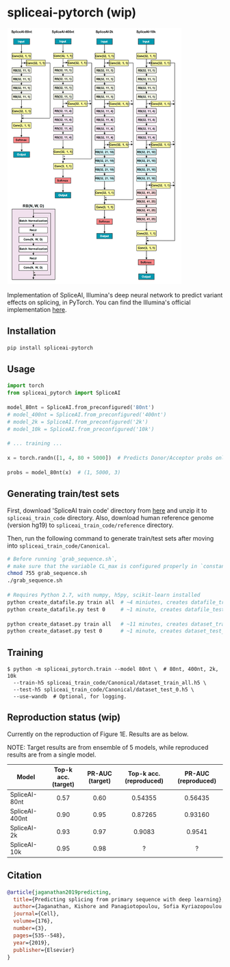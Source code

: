 # spliceai-pytorch (wip)

![model](img/banner.png)

Implementation of SpliceAI, Illumina's deep neural network to predict variant effects on splicing, in PyTorch. You can find the Illumina's official implementation [here](https://github.com/Illumina/SpliceAI).

## Installation

```bash
pip install spliceai-pytorch
```

## Usage
```python
import torch
from spliceai_pytorch import SpliceAI

model_80nt = SpliceAI.from_preconfigured('80nt')
# model_400nt = SpliceAI.from_preconfigured('400nt')
# model_2k = SpliceAI.from_preconfigured('2k')
# model_10k = SpliceAI.from_preconfigured('10k')

# ... training ...

x = torch.randn([1, 4, 80 + 5000])  # Predicts Donor/Acceptor probs only for core 5000nt region.

probs = model_80nt(x)  # (1, 5000, 3)
```

## Generating train/test sets

First, download 'SpliceAI train code' directory from [here](https://basespace.illumina.com/s/5u6ThOblecrh) and unzip it to `spliceai_train_code` directory.
Also, download human reference genome (version hg19) to `spliceai_train_code/reference` directory.

Then, run the following command to generate train/test sets after moving into `spliceai_train_code/Canonical`.

```bash
# Before running `grab_sequence.sh`,
# make sure that the variable CL_max is configured properly in `constants.py` (80, 400, 2000 or 10000)
chmod 755 grab_sequence.sh
./grab_sequence.sh

# Requires Python 2.7, with numpy, h5py, scikit-learn installed
python create_datafile.py train all  # ~4 miniutes, creates datafile_train_all.h5 (27G)
python create_datafile.py test 0     # ~1 minute, creates datafile_test_0.h5 (2.4G)

python create_dataset.py train all   # ~11 minutes, creates dataset_train_all.h5 (5.4G)
python create_dataset.py test 0      # ~1 minute, creates dataset_test_0.h5 (0.5G)
```

## Training
```shell
$ python -m spliceai_pytorch.train --model 80nt \  # 80nt, 400nt, 2k, 10k
  --train-h5 spliceai_train_code/Canonical/dataset_train_all.h5 \
  --test-h5 spliceai_train_code/Canonical/dataset_test_0.h5 \
  --use-wandb  # Optional, for logging.
```

## Reproduction status (wip)

Currently on the reproduction of Figure 1E. Results are as below.

NOTE: Target results are from ensemble of 5 models, while reproduced results are from a single model.

|Model|Top-k acc. (target)|PR-AUC (target)|Top-k acc. (reproduced)|PR-AUC (reproduced)|
|-----|:-----------------:|:-------------:|:---------------------:|:-----------------:|
SpliceAI-80nt|0.57|0.60|0.54355|0.56435|
SpliceAI-400nt|0.90|0.95|0.87265|0.93160|
SpliceAI-2k|0.93|0.97|0.9083|0.9541|
SpliceAI-10k|0.95|0.98|?|?|

## Citation
```bibtex
@article{jaganathan2019predicting,
  title={Predicting splicing from primary sequence with deep learning},
  author={Jaganathan, Kishore and Panagiotopoulou, Sofia Kyriazopoulou and McRae, Jeremy F and Darbandi, Siavash Fazel and Knowles, David and Li, Yang I and Kosmicki, Jack A and Arbelaez, Juan and Cui, Wenwu and Schwartz, Grace B and others},
  journal={Cell},
  volume={176},
  number={3},
  pages={535--548},
  year={2019},
  publisher={Elsevier}
}
```

